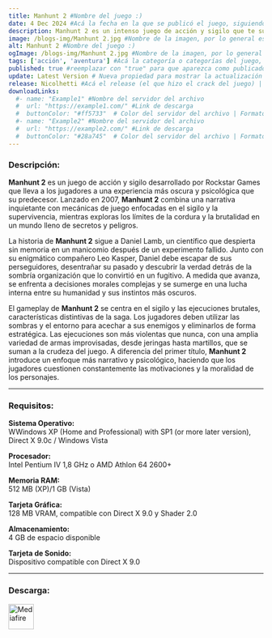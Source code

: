 ```yaml
---
title: Manhunt 2 #Nombre del juego :)
date: 4 Dec 2024 #Acá la fecha en la que se publicó el juego, siguiendo este formato: Dia "30", Mes "Oct", Año "2024" = como debe quedar: 30 Oct 2024
description: Manhunt 2 es un intenso juego de acción y sigilo que te sumerge en una oscura trama de conspiración, locura y violencia. Juega como Daniel Lamb, un hombre atormentado que busca recuperar su memoria mientras lucha por sobrevivir en un mundo peligroso. Usa el sigilo para acechar a tus enemigos y desatar brutales ejecuciones, todo en una atmósfera inquietante llena de suspenso y misterio. #Acá una mini descripción del juego
image: /blogs-img/Manhunt 2.jpg #Nombre de la imagen, por lo general es exactamente el mismo nombre que el juego excluyendo lo ":" (Dos puntos)
alt: Manhunt 2 #Nombre del juego :)
ogImage: /blogs-img/Manhunt 2.jpg #Nombre de la imagen, por lo general es exactamente el mismo nombre que el juego excluyendo lo ":" (Dos puntos)
tags: ['acción', 'aventura'] #Acá la categoría o categorías del juego, si es más de una se coloca en este formato: ['categoría1', 'categoría2']
published: true #reemplazar con "true" para que aparezca como publicado
update: Latest Version # Nueva propiedad para mostrar la actualización | Formato: v1.0.0
release: Nicolhetti #Acá el release (el que hizo el crack del juego) | Formato: Nicolhetti
downloadLinks:
  #- name: "Example1" #Nombre del servidor del archivo
  #  url: "https://example1.com/" #Link de descarga
  #  buttonColor: "#ff5733"  # Color del servidor del archivo | Formato hexadecimal | MediaFire: #0171F0 | Buzzheavier: #FF6600 |
  #- name: "Example2" #Nombre del servidor del archivo
  #  url: "https://example2.com/" #Link de descarga
  #  buttonColor: "#28a745"  # Color del servidor del archivo | Formato hexadecimal | MediaFire: #0171F0 | Buzzheavier: #FF6600 |
---
```


<!--En VSCode seleccionando una palabra, por ejemplo: "Manhunt 2" y apretando Ctrl+F2 se seleccionan todas las palabras iguales-->

### Descripción:
**Manhunt 2** es un juego de acción y sigilo desarrollado por Rockstar Games que lleva a los jugadores a una experiencia más oscura y psicológica que su predecesor. Lanzado en 2007, **Manhunt 2** combina una narrativa inquietante con mecánicas de juego enfocadas en el sigilo y la supervivencia, mientras exploras los límites de la cordura y la brutalidad en un mundo lleno de secretos y peligros.

La historia de **Manhunt 2** sigue a Daniel Lamb, un científico que despierta sin memoria en un manicomio después de un experimento fallido. Junto con su enigmático compañero Leo Kasper, Daniel debe escapar de sus perseguidores, desentrañar su pasado y descubrir la verdad detrás de la sombría organización que lo convirtió en un fugitivo. A medida que avanza, se enfrenta a decisiones morales complejas y se sumerge en una lucha interna entre su humanidad y sus instintos más oscuros.

El gameplay de **Manhunt 2** se centra en el sigilo y las ejecuciones brutales, características distintivas de la saga. Los jugadores deben utilizar las sombras y el entorno para acechar a sus enemigos y eliminarlos de forma estratégica. Las ejecuciones son más violentas que nunca, con una amplia variedad de armas improvisadas, desde jeringas hasta martillos, que se suman a la crudeza del juego. A diferencia del primer título, **Manhunt 2** introduce un enfoque más narrativo y psicológico, haciendo que los jugadores cuestionen constantemente las motivaciones y la moralidad de los personajes.
<!--Prompt para Chat-GPT: Hazme una descripción para el juego "Manhunt 2" y cada que menciones "Manhunt 2" ponlo en negrita -->

---

### Requisitos:
**Sistema Operativo:**  
WWindows XP (Home and Professional) with SP1 (or more later version), Direct X 9.0c / Windows Vista

**Procesador:**  
Intel Pentium IV 1,8 GHz o AMD Athlon 64 2600+

**Memoria RAM:**  
512 MB (XP)/1 GB (Vista)

**Tarjeta Gráfica:**  
128 MB VRAM, compatible con Direct X 9.0 y Shader 2.0

**Almacenamiento:**  
4 GB de espacio disponible

**Tarjeta de Sonido:**  
Dispositivo compatible con Direct X 9.0

<!--Si falta o sobra un requisito se quita o se agrega manteniendo el mismo formato-->

---


### Descarga:

[<img src="https://gist.github.com/cxmeel/0dbc95191f239b631c3874f4ccf114e2/raw/download.svg" alt="Mediafire" height="50" />](https://www.mediafire.com/file/44zgqm0f868tmuj/Manhunt_2_-_By_Nicolhetti_Projects.zip/file)

<!-- # se debe reemplazar por el link de descarga-->

<!--NOMBRE-DEL-SERVICIO se debe reemplazar por el servicio donde está subido el juego-->